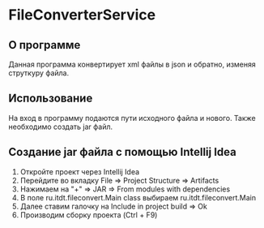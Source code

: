 # FileConverterService
## О программе
Данная программа конвертирует xml файлы в json и обратно, изменяя струткуру файла.
## Использование
На вход в программу подаются пути исходного файла и нового. Также необходимо создать jar файл.
## Создание jar файла с помощью Intellij Idea
1. Откройте проект через Intellij Idea
2. Перейдите во вкладку File => Project Structure => Artifacts
3. Нажимаем на "+" => JAR => From modules with dependencies
4. В поле ru.itdt.fileconvert.Main class выбираем ru.itdt.fileconvert.Main
5. Далее ставим галочку на Include in project build => Ok
6. Производим сборку проекта (Ctrl + F9)
